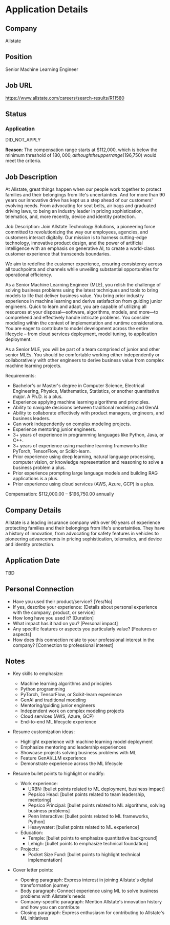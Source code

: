 # Application Details

## Company
Allstate

## Position
Senior Machine Learning Engineer

## Job URL
https://www.allstate.com/careers/search-results/R11580

## Status
### Application
DID_NOT_APPLY

**Reason**: The compensation range starts at $112,000, which is below the minimum threshold of $180,000, although the upper range ($196,750) would meet the criteria.

## Job Description
At Allstate, great things happen when our people work together to protect families and their belongings from life's uncertainties. And for more than 90 years our innovative drive has kept us a step ahead of our customers' evolving needs. From advocating for seat belts, air bags and graduated driving laws, to being an industry leader in pricing sophistication, telematics, and, more recently, device and identity protection.

Job Description:
Join Allstate Technology Solutions, a pioneering force committed to revolutionizing the way our employees, agencies, and customers interact digitally. Our mission is to harness cutting-edge technology, innovative product design, and the power of artificial intelligence with an emphasis on generative AI, to create a world-class customer experience that transcends boundaries.

We aim to redefine the customer experience, ensuring consistency across all touchpoints and channels while unveiling substantial opportunities for operational efficiency.

As a Senior Machine Learning Engineer (MLE), you relish the challenge of solving business problems using the latest techniques and tools to bring models to life that deliver business value. You bring prior industry experience in machine learning and derive satisfaction from guiding junior engineers. Quick to learn and adapt, you are capable of utilizing all resources at your disposal—software, algorithms, models, and more—to comprehend and effectively handle intricate problems. You consider modeling within the context of implementation and runtime considerations. You are eager to contribute to model development across the entire lifecycle – from cloud services deployment, model tuning, to application deployment.

As a Senior MLE, you will be part of a team comprised of junior and other senior MLEs. You should be comfortable working either independently or collaboratively with other engineers to derive business value from complex machine learning projects.

Requirements:
- Bachelor's or Master's degree in Computer Science, Electrical Engineering, Physics, Mathematics, Statistics, or another quantitative major. A Ph.D. is a plus.
- Experience applying machine learning algorithms and principles.
- Ability to navigate decisions between traditional modeling and GenAI.
- Ability to collaborate effectively with product managers, engineers, and business leaders.
- Can work independently on complex modeling projects.
- Experience mentoring junior engineers.
- 3+ years of experience in programming languages like Python, Java, or C++.
- 3+ years of experience using machine learning frameworks like PyTorch, TensorFlow, or Scikit-learn.
- Prior experience using deep learning, natural language processing, computer vision, or knowledge representation and reasoning to solve a business problem a plus.
- Prior experience prompting large language models and building RAG applications is a plus.
- Prior experience using cloud services (AWS, Azure, GCP) is a plus.

Compensation: $112,000.00 – $196,750.00 annually

## Company Details
Allstate is a leading insurance company with over 90 years of experience protecting families and their belongings from life's uncertainties. They have a history of innovation, from advocating for safety features in vehicles to pioneering advancements in pricing sophistication, telematics, and device and identity protection.

## Application Date
TBD

## Personal Connection
- Have you used their product/service? [Yes/No]
- If yes, describe your experience: [Details about personal experience with the company, product, or service]
- How long have you used it? [Duration]
- What impact has it had on you? [Personal impact]
- Any specific features or aspects you particularly value? [Features or aspects]
- How does this connection relate to your professional interest in the company? [Connection to professional interest]

## Notes
- Key skills to emphasize:
  - Machine learning algorithms and principles
  - Python programming
  - PyTorch, TensorFlow, or Scikit-learn experience
  - GenAI and traditional modeling
  - Mentoring/guiding junior engineers
  - Independent work on complex modeling projects
  - Cloud services (AWS, Azure, GCP)
  - End-to-end ML lifecycle experience

- Resume customization ideas:
  - Highlight experience with machine learning model deployment
  - Emphasize mentoring and leadership experiences
  - Showcase projects solving business problems with ML
  - Feature GenAI/LLM experience
  - Demonstrate experience across the ML lifecycle

- Resume bullet points to highlight or modify:
  - Work experience:
    - URBN: [bullet points related to ML deployment, business impact]
    - Pepsico Head: [bullet points related to team leadership, mentoring]
    - Pepsico Principal: [bullet points related to ML algorithms, solving business problems]
    - Penn Interactive: [bullet points related to ML frameworks, Python]
    - Heavywater: [bullet points related to ML experience]
  - Education:
    - Temple: [bullet points to emphasize quantitative background]
    - Lehigh: [bullet points to emphasize technical foundation]
  - Projects:
    - Pocket Size Fund: [bullet points to highlight technical implementation]

- Cover letter points:
  - Opening paragraph: Express interest in joining Allstate's digital transformation journey
  - Body paragraph: Connect experience using ML to solve business problems with Allstate's needs
  - Company-specific paragraph: Mention Allstate's innovation history and how you can contribute
  - Closing paragraph: Express enthusiasm for contributing to Allstate's ML initiatives
